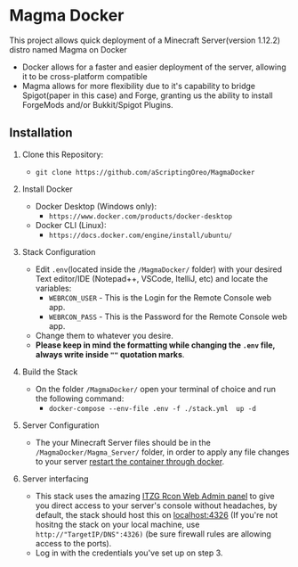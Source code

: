 # Magma Docker
This project allows quick deployment of a Minecraft Server(version 1.12.2) distro named Magma on Docker

-	Docker allows for a faster and easier deployment of the server, allowing it to be cross-platform compatible
-	Magma allows for more flexibility due to it's capability to bridge Spigot(paper in this case) and Forge, granting us the ability to install ForgeMods and/or Bukkit/Spigot Plugins.


## Installation
 1. Clone this Repository:
	- `git clone https://github.com/aScriptingOreo/MagmaDocker`
 2. Install Docker
	- Docker Desktop (Windows only):
		-  `https://www.docker.com/products/docker-desktop`
	- Docker CLI (Linux):
		- `https://docs.docker.com/engine/install/ubuntu/`
3. Stack Configuration
	- Edit `.env`(located inside the `/MagmaDocker/` folder) with your desired Text editor/IDE (Notepad++, VSCode, ItelliJ, etc) and locate the variables:
		- ``WEBRCON_USER`` - This is the Login for the Remote Console web app.
		- ``WEBRCON_PASS`` - This is the Password for the Remote Console web app.
	- Change them to whatever you desire. 
	- **Please keep in mind the formatting while changing the `.env` file, always write inside `""` quotation marks**.
5. Build the Stack
	-	On the folder `/MagmaDocker/` open your terminal of choice and run the following command:
		-	`docker-compose --env-file .env -f ./stack.yml  up -d`

6. Server Configuration
	-	The your Minecraft Server files should be in the `/MagmaDocker/Magma_Server/` folder, in order to apply any file changes to your server [restart the container through docker](https://docs.docker.com/engine/reference/commandline/restart/).

7. Server interfacing
	- This stack uses the amazing [ITZG Rcon Web Admin panel](https://github.com/itzg/docker-rcon-web-admin) to give you direct access to your server's console without headaches, by default, the stack should host this on [localhost:4326](http://localhost:4326) (If you're not hositng the stack on your local machine, use ``http://"TargetIP/DNS":4326)`` (be sure firewall rules are allowing access to the ports).
	- Log in with the credentials you've set up on step 3.

